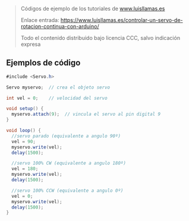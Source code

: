 > Códigos de ejemplo de los tutoriales de www.luisllamas.es
>
> Enlace entrada: https://www.luisllamas.es/controlar-un-servo-de-rotacion-continua-con-arduino/
>
> Todo el contenido distribuido bajo licencia CCC, salvo indicación expresa

## Ejemplos de código
```csharp
#include <Servo.h>

Servo myservo;  // crea el objeto servo

int vel = 0;    // velocidad del servo

void setup() {
  myservo.attach(9);  // vincula el servo al pin digital 9
}

void loop() {
  //servo parado (equivalente a angulo 90º)
  vel = 90;
  myservo.write(vel);              
  delay(1500);    

  //servo 100% CW (equivalente a angulo 180º)
  vel = 180;
  myservo.write(vel);              
  delay(1500); 

  //servo 100% CCW (equivalente a angulo 0º)
  vel = 0;
  myservo.write(vel);              
  delay(1500); 
}
```


